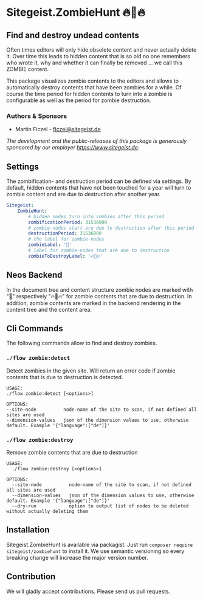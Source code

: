 # Sitegeist.ZombieHunt 🔥🧟🔥
## Find and destroy undead contents 

Often times editors will only hide obsolete content and never actually delete it. Over time this leads to hidden content
that is so old no one remembers who wrote it, why and whether it can finally be removed ... we call this ZOMBIE content.

This package visualizes zombie contents to the editors and allows to automatically destroy contents that have been zombies 
for a while. Of course the time period for hidden contents to turn into a zombie is configurable as well as the period for zombie
destruction.

### Authors & Sponsors

* Martin Ficzel - ficzel@sitegeist.de

*The development and the public-releases of this package is generously sponsored by our employer https://www.sitegeist.de.*

## Settings

The zombification- and destruction period can be defined via settings. By default, hidden contents that have not been touched for
a year will turn to zombie content and are due to destruction after another year. 

```yaml
Sitegeist:
    ZombieHunt:
        # hidden nodes turn into zombies after this period
        zombificationPeriod: 31536000
        # zombie-nodes start are due to destruction after this period
        destructionPeriod: 31536000
        # the label for zombie-nodes
        zombieLabel: '🧟'
        # label for zombie-nodes that are due to destruction
        zombieToDestroyLabel: '🔥🧟🔥'
```

## Neos Backend

In the document tree and content structure zombie nodes are marked with "🧟" respectively "🔥🧟🔥" for zombie contents that are due to destruction.
In addition, zombie contents are marked in the backend rendering in the content tree and the content area.

## Cli Commands

The following commands allow to find and destroy zombies.

### `./flow zombie:detect`

Detect zombies in the given site. Will return an error code if zombie contents that is due to destruction is detected.

```shell
USAGE:
./flow zombie:detect [<options>]

OPTIONS:
--site-node          node-name of the site to scan, if not defined all sites are used
--dimension-values   json of the dimension values to use, otherwise default. Example '{"language":["de"]}'
```
### `./flow zombie:destroy`

Remove zombie contents that are due to destruction

```shell
USAGE:
  ./flow zombie:destroy [<options>]

OPTIONS:
  --site-node          node-name of the site to scan, if not defined all sites are used
  --dimension-values   json of the dimension values to use, otherwise default. Example '{"language":["de"]}'
  --dry-run            option to output list of nodes to be deleted without actually deleting them
```

## Installation

Sitegeist.ZombieHunt is available via packagist. Just run `composer require sitegeist/zombiehunt` to install it. We use semantic versioning so every breaking change will increase the major version number.

## Contribution

We will gladly accept contributions. Please send us pull requests.
